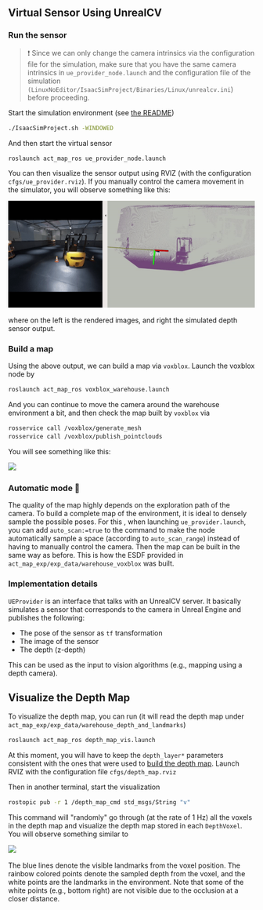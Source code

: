 ## Virtual Sensor Using UnrealCV

### Run the sensor

>:exclamation: Since we can only change the camera intrinsics via the configuration file for the simulation, make sure that you have the same camera intrinsics in `ue_provider_node.launch` and the configuration file of the simulation  ` (LinuxNoEditor/IsaacSimProject/Binaries/Linux/unrealcv.ini`) before proceeding.

Start the simulation environment (see [the README](../README.md))

```sh
./IsaacSimProject.sh -WINDOWED
```

And then start the virtual sensor

```sh
roslaunch act_map_ros ue_provider_node.launch
```

You can then visualize the sensor output using RVIZ (with the configuration `cfgs/ue_provider.rviz`).  If you manually control the camera movement in the simulator, you will observe something like this:

![](./doc/ue_provider.gif)

where on the left is the rendered images, and right the simulated depth sensor output.

### Build a map

Using the above output, we can build a map via `voxblox`. Launch the voxblox node by

```sh
roslaunch act_map_ros voxblox_warehouse.launch
```

And you can continue to move the camera around the warehouse environment a bit, and then check the map built by `voxblox` via

```sh
rosservice call /voxblox/generate_mesh
rosservice call /voxblox/publish_pointclouds
```

You will see something like this:

![](./doc/voxblox_ue.gif)

### Automatic mode :robot:

The quality of the map highly depends on the exploration path of the camera. To build a complete map of the environment, it is ideal to densely sample the possible poses. For this , when launching `ue_provider.launch`, you can add `auto_scan:=true` to the command to make the node automatically sample a space (according to `auto_scan_range`) instead of having to manually control the camera. Then the map can be built in  the same way as before. This is how the ESDF provided in `act_map_exp/exp_data/warehouse_voxblox` was built.

### Implementation details

`UEProvider` is an interface that talks with an UnrealCV server. It basically simulates a sensor that corresponds to the camera in Unreal Engine and publishes the following:

* The pose of the sensor as `tf` transformation
* The image of the sensor
* The depth (z-depth)

This can be used as the input to vision algorithms (e.g., mapping using a depth camera).

## Visualize the Depth Map

To visualize the depth map, you can run (it will read the depth map under `act_map_exp/exp_data/warehouse_depth_and_landmarks`)

```sh
roslaunch act_map_ros depth_map_vis.launch
```

At this moment, you will have to keep the `depth_layer*` parameters consistent with the ones that were used to [build the depth map](../act_map_exp/mapping_with_UE.md). Launch RVIZ with the configuration file `cfgs/depth_map.rviz`

Then in another terminal, start the visualization

```sh
rostopic pub -r 1 /depth_map_cmd std_msgs/String "v"
```

This command will "randomly" go through (at the rate of 1 Hz) all the voxels  in the depth map and visualize the depth map stored in each `DepthVoxel`. You will observe something similar to

![](./doc/viz_depth.gif)

The blue lines denote the visible landmarks from the voxel position. The rainbow colored points denote the sampled depth from the voxel, and the white points are the landmarks in the environment. Note that some of the white points (e.g., bottom right) are not visible due to the occlusion at a closer distance.